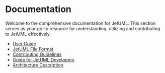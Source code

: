 # Documentation

Welcome to the comprehensive documentation for JetUML. This section serves as your go-to resource for understanding, utilizing and contributing to JetUML effectively.

* [User Guide](/jekyll/docs/user-guide)
* [JetUML File Format](https://www.jetuml.org/docs/schemas.html)
* [Contributing Guidelines](https://www.jetuml.org/docs/CONTRIBUTING.html)
* [Guide for JetUML Developers](https://www.jetuml.org/docs/developers.html)
* [Architecture Description]([/docs/architecture.md](https://www.jetuml.org/docs/architecture.html))
